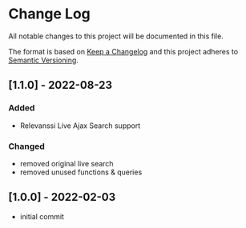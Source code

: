 
# Change Log
All notable changes to this project will be documented in this file.
 
The format is based on [Keep a Changelog](http://keepachangelog.com/)
and this project adheres to [Semantic Versioning](http://semver.org/).

## [1.1.0] - 2022-08-23
 
### Added
- Relevanssi Live Ajax Search support
   
### Changed
- removed original live search
- removed unused functions & queries
 
## [1.0.0] - 2022-02-03
- initial commit
